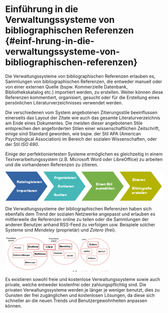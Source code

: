 # Einführung in die Verwaltungssysteme von bibliographischen Referenzen {#einf-hrung-in-die-verwaltungssysteme-von-bibliographischen-referenzen}

Die Verwaltungssysteme von bibliographischen Referenzen erlauben es, Sammlungen von bibliographischen Referenzen, die entweder manuell oder von einer externen Quelle \(bspw. Kommerzielle Datenbank, Bibliothekskatalog etc.\) importiert werden, zu erstellen. Weiter können diese Referenzen kommentiert, organisiert, gesucht oder für die Erstellung eines persönlichen Literaturverzeichnisses verwendet werden.

Die verschiedenen vom System angebotenen Zitierungsstile beeinflussen einerseits das Layout der Zitate wie auch das gesamte Literaturverzeichnis am Ende eines Dokumentes. Die meisten dieser angebotenen Stile entsprechen den angeforderten Stilen einer wissenschaftlichen Zeitschrift, einige sind Standard geworden, wie bspw. der Stil APA \(American Psychological Association\) im Bereich der sozialen Wissenschaften, oder der Stil _ISO 690_.

Einige der perfektioniertesten Systeme ermöglichen es gleichzeitig in einem Textverarbeitungssystem \(z.B. Microsoft Word oder LibreOffice\) zu arbeiten und die vorhandenen Referenzen zu zitieren.

![](/assets/schrittweise.png)

Die Verwaltungssysteme der bibliographischen Referenzen haben sich ebenfalls dem Trend der sozialen Netzwerke angepasst und erlauben es mittlerweile die Referenzen online zu teilen oder die Sammlungen der anderen Benutzer anhand RSS-Feed zu verfolgen usw. Beispiele solcher Systeme sind _Mendeley_ \(proprietär\) und _Zotero_ \(frei\).

![](/assets/verwaltungssysteme_bibref.png)

Es existieren sowohl freie und kostenlose Verwaltungssysteme sowie auch private, welche entweder kostenfrei oder zahlungspflichtig sind. Die privaten Verwaltungssysteme werden je länger je weniger benutzt, dies zu Gunsten der frei zugänglichen und kostenlosen Lösungen, da diese sich schneller an die neuen Trends und Benutzergewohnheiten anpassen können.

